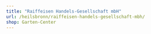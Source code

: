 ```yaml
---
title: "Raiffeisen Handels-Gesellschaft mbH"
url: /heilsbronn/raiffeisen-handels-gesellschaft-mbh/
shop: Garten-Center
---
```

